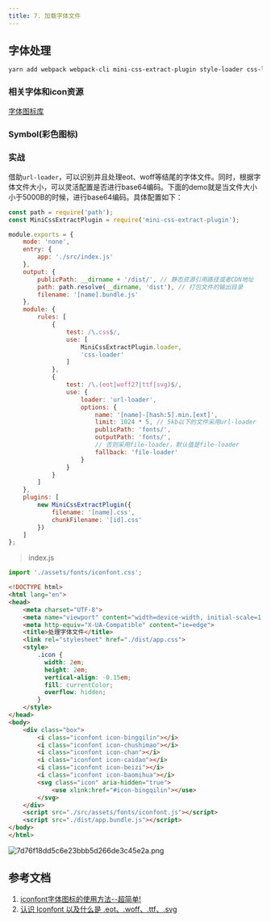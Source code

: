```yaml
---
title: 7. 加载字体文件
---
```

## 字体处理
```bash
yarn add webpack webpack-cli mini-css-extract-plugin style-loader css-loader url-loader file-loader --dev
```
### 相关字体和icon资源
[字体图标库](https://www.iconfont.cn/collections/index?spm=a313x.7781069.1998910419.d2b281273&type=2)
### Symbol(彩色图标)
### 实战
借助`url-loader`，可以识别并且处理eot、woff等结尾的字体文件。同时，根据字体文件大小，可以灵活配置是否进行base64编码。下面的demo就是当文件大小小于5000B的时候，进行base64编码。具体配置如下：
```js
const path = require('path');
const MiniCssExtractPlugin = require('mini-css-extract-plugin');

module.exports = {
    mode: 'none',
    entry: {
        app: './src/index.js'
    },
    output: {
        publicPath: __dirname + '/dist/', // 静态资源引用路径或者CDN地址
        path: path.resolve(__dirname, 'dist'), // 打包文件的输出目录
        filename: '[name].bundle.js'
    },
    module: {
        rules: [
            {
                test: /\.css$/,
                use: [
                    MiniCssExtractPlugin.loader,
                    'css-loader'
                ]
            },
            {
                test: /\.(eot|woff2?|ttf|svg)$/,
                use: {
                    loader: 'url-loader',
                    options: {
                        name: '[name]-[hash:5].min.[ext]',
                        limit: 1024 * 5, // 5kb以下的文件采用url-loader
                        publicPath: 'fonts/',
                        outputPath: 'fonts/',
                        // 否则采用file-loader，默认值是file-loader
                        fallback: 'file-loader'
                    }
                }
            }
        ]
    },
    plugins: [
        new MiniCssExtractPlugin({
            filename: '[name].css',
            chunkFilename: '[id].css'
        })
    ]
};
```
>index.js
```js
import './assets/fonts/iconfont.css';
```
```html
<!DOCTYPE html>
<html lang="en">
<head>
    <meta charset="UTF-8">
    <meta name="viewport" content="width=device-width, initial-scale=1.0">
    <meta http-equiv="X-UA-Compatible" content="ie=edge">
    <title>处理字体文件</title>
    <link rel="stylesheet" href="./dist/app.css">
    <style>
        .icon {
          width: 2em;
          height: 2em;
          vertical-align: -0.15em;
          fill: currentColor;
          overflow: hidden;
        }
    </style>
</head>
<body>
    <div class="box">
        <i class="iconfont icon-bingqilin"></i>
        <i class="iconfont icon-chushimao"></i>
        <i class="iconfont icon-chan"></i>
        <i class="iconfont icon-caidao"></i>
        <i class="iconfont icon-beizi"></i>
        <i class="iconfont icon-baomihua"></i>
        <svg class="icon" aria-hidden="true">
            <use xlink:href="#icon-bingqilin"></use>
        </svg>
    </div>
    <script src="./src/assets/fonts/iconfont.js"></script>
    <script src="./dist/app.bundle.js"></script>
</body>
</html>
```
![7d76f18dd5c6e23bbb5d266de3c45e2a.png](evernotecid://AC85336C-B325-443E-8ED7-E6554790A944/appyinxiangcom/10797539/ENResource/p762)

## 参考文档
1. [iconfont字体图标的使用方法--超简单!](https://www.cnblogs.com/hjvsdr/p/6639649.html)
2. [认识 Iconfont 以及什么是 .eot、.woff、.ttf、.svg](https://www.jianshu.com/p/0d3be9b77eb9)